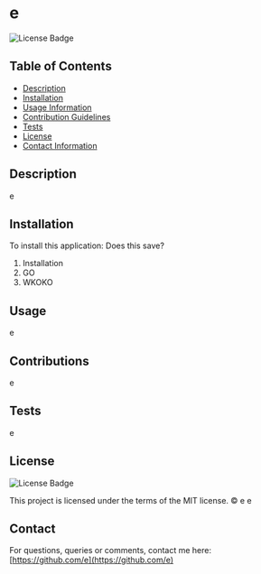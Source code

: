 # e

  
  ![License Badge](https://img.shields.io/badge/license-MIT-blue.svg)
  

  ## Table of Contents 
  * [Description](#Description)
  * [Installation](#Installation)
  * [Usage Information](#Usage)
  * [Contribution Guidelines](#Contributions)
  * [Tests](#Tests)
  * [License](#License)
  * [Contact Information](#Contact)
  ## Description
  e
  ## Installation
  To install this application:
  Does this save? 
1. Installation
2. GO
3. WKOKO
  ## Usage
  e
  ## Contributions
  e
  ## Tests 
  e
  ## License
  
  
  ![License Badge](https://img.shields.io/badge/license-MIT-blue.svg)
  
  This project is licensed under the terms of the MIT license.
  © e e
  
  ## Contact
  For questions, queries or comments, contact me here: 
  [https://github.com/e](https://github.com/e)

